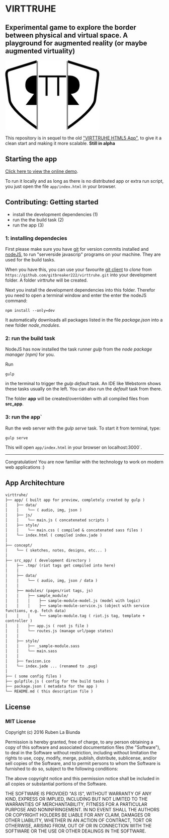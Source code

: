 # VIRTTRUHE
## Experimental game to explore the border between physical and virtual space. A playground for augmented reality (or maybe augmented virtuality)

![Logo](https://github.com/gitbreaker222/virttruhe/blob/master/concept/logo/Icon.png?raw=true)

This repository is in sequel to the old ["VIRTTRUHE HTML5 App"](https://github.com/gitbreaker222/virttruhe_html5_app), to give it a clean start and making it more scalable. **Still in alpha**

## Starting the app

[Click here to view the online demo](https://rawgit.com/gitbreaker222/virttruhe/master/app/index.html).

To run it locally and as long as there is no distributed app or extra run script, you just open the file `app/index.html` in your browser.

## Contributing: Getting started

 - install the development dependencies (1)
 - run the the build task (2)
 - run the app (3)

 ### 1: installing dependecies

 First please make sure you have [git](https://git-scm.com) for version commits installed and [nodeJS](https://nodejs.org/en/), to run "serverside javascrip" programs on your machine. They are used for the build tasks.

 When you have this, you can use your favourite [git client](https://git-scm.com/downloads/guis) to _clone_ from `https://github.com/gitbreaker222/virttruhe.git` into your development folder. A folder _virttruhe_ will be created.

 Next you install the development dependencies into this folder. Therefor you need to open a terminal window and enter the enter the nodeJS command:
 ```
 npm install --only=dev
 ```
 It automatically downloads all packages listed in the file _package.json_ into a new folder _node_modules_.

 ### 2: run the build task

 NodeJS has now installed the task runner _gulp_ from the _node package manager (npm)_ for you.

 Run
 ```
 gulp
 ``` 
 in the terminal to trigger the _gulp default_ task. An IDE like Webstorm shows these tasks usually on the left. You can also run the _default_ task from there.

  The folder **app** will be created/overridden with all compiled files from **src_app**.

 ### 3: run the app`
 
 Run the web server with the _gulp serve_ task. To start it from terminal, type:
 ```
 gulp serve
 ```
 
 This will open `app/index.html` in your browser on localhost:3000`.

---

 Congratulation! You are now familiar with the technology to work on modern web applications :)

 ## App Architechture
 
 ```
 virttruhe/
 ├── app/ ( built app for preview, completely created by gulp )
 │    ├── data/
 │    │    └── ( audio, img, json )
 │    ├── js/
 │    │    └── main.js ( concatenated scripts )
 │    ├── style/
 │    │    └── main.css ( compiled & concatenated sass files )
 │    └── index.html ( compiled index.jade )
 │
 ├── concept/
 │    └── ( sketches, notes, designs, etc... )
 │
 ├── src_app/ ( development directory )
 │    ├── .tmp/ (riot tags get compiled into here)
 │    │
 │    ├── data/
 │    │    └── ( audio, img, json / data )
 │    │
 │    ├── modules/ (pages/riot tags, js)
 │    │    ├── sample_module/
 │    │    │    ├── sample-module-model.js (model with logic)
 │    │    │    ├── sample-module-service.js (object with service functions, e.g. fetch data)
 │    │    │    └── sample-module.tag ( riot.js tag, template + controller )
 │    │    ├── app.js ( root js file )
 │    │    └── routes.js (manage url/page states)
 │    │
 │    ├── style/
 │    │    ├── _sample-module.sass
 │    │    └── main.sass
 │    │
 │    ├── favicon.ico
 │    └── index.jade ... (renamed to .pug)
 │
 ├── ( some config files )
 ├── gulpfile.js ( config for the build tasks )
 ├── package.json ( metadata for the app )
 └── README.md ( this description file )
 ```


 ## License

 ### MIT License

 Copyright (c) 2016 Ruben La Biunda

 Permission is hereby granted, free of charge, to any person obtaining a copy of this software and associated documentation files (the "Software"), to deal in the Software without restriction, including without limitation the rights to use, copy, modify, merge, publish, distribute, sublicense, and/or sell copies of the Software, and to permit persons to whom the Software is furnished to do so, subject to the following conditions:

 The above copyright notice and this permission notice shall be included in all copies or substantial portions of the Software.

 THE SOFTWARE IS PROVIDED "AS IS", WITHOUT WARRANTY OF ANY KIND, EXPRESS OR IMPLIED, INCLUDING BUT NOT LIMITED TO THE WARRANTIES OF MERCHANTABILITY, FITNESS FOR A PARTICULAR PURPOSE AND NONINFRINGEMENT. IN NO EVENT SHALL THE AUTHORS OR COPYRIGHT HOLDERS BE LIABLE FOR ANY CLAIM, DAMAGES OR OTHER LIABILITY, WHETHER IN AN ACTION OF CONTRACT, TORT OR OTHERWISE, ARISING FROM, OUT OF OR IN CONNECTION WITH THE SOFTWARE OR THE USE OR OTHER DEALINGS IN THE SOFTWARE.
